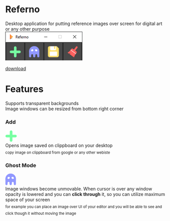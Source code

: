# Referno
Desktop application for putting reference images over screen for digital art or any other purpose  
![alt text](https://github.com/AlexAndguladze/Referno/blob/main/Images/Referno.png?raw=true)  

[download](https://github.com/AlexAndguladze/Referno/raw/main/Referno%20v1.0.0.zip)  
# Features
Supports transparent backgrounds  
Image windows can be resized from bottom right corner
 
### Add  
![alt text](https://github.com/AlexAndguladze/Referno/blob/main/Images/Add_icon.png?raw=true)  
Opens image saved on clippboard on your desktop  
<sub>copy image on clippboard from google or any other webiste</sub>
  
### Ghost Mode  
![alt text](https://github.com/AlexAndguladze/Referno/blob/main/Images/Ghost_icon.png?raw=true)  
Image windows become unmovable. When cursor is over any window opacity is lowered and you can **click through** it, so you can utilize maximum space of your screen  
<sub>for example you can place an image over UI of your editor and you will be able to see and click though it without moving the image</sub>
